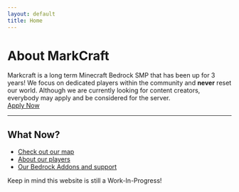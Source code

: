```yaml
---
layout: default
title: Home
---
```


# About MarkCraft

Markcraft is a long term Minecraft Bedrock SMP that has been up for 3 years! We focus on dedicated players within the community and **never** reset our world. Although we are currently looking for content creators, everybody may apply and be considered for the server.  
[Apply Now](https://forms.gle/f9vg8Gy7FTozSfuH6)

---

## What Now?

- [Check out our map](/map)
- [About our players](/players)
- [Our Bedrock Addons and support](/addons)

Keep in mind this website is still a Work-In-Progress!
